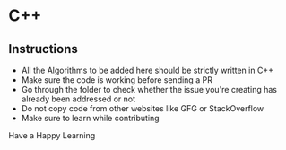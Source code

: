 # C++

## Instructions

- All the Algorithms to be added here should be strictly written in C++
- Make sure the code is working before sending a PR
- Go through the folder to check whether the issue you're creating has already been addressed or not
- Do not copy code from other websites like GFG or StackOverflow
- Make sure to learn while contributing

Have a Happy Learning
